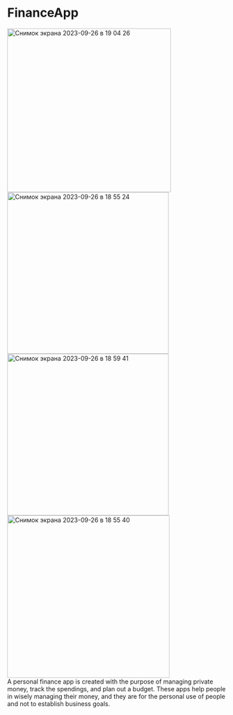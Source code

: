 # FinanceApp
<img width="376" alt="Снимок экрана 2023-09-26 в 19 04 26" src="https://github.com/IlyaGoryaev/FinanceApp/assets/129415721/9091633a-5260-4fc3-9a3f-835cc24ec93c">
<img width="371" alt="Снимок экрана 2023-09-26 в 18 55 24" src="https://github.com/IlyaGoryaev/FinanceApp/assets/129415721/a6dcc014-7298-448c-81e1-3c4ced552e9b">
<img width="371" alt="Снимок экрана 2023-09-26 в 18 59 41" src="https://github.com/IlyaGoryaev/FinanceApp/assets/129415721/cf332e46-ba99-4dd4-8ae3-d18b357e48bd">
<img width="373" alt="Снимок экрана 2023-09-26 в 18 55 40" src="https://github.com/IlyaGoryaev/FinanceApp/assets/129415721/bdda7ec9-c68f-4b0f-acea-9ddbcb5362a4">
<br>
A personal finance app is created with the purpose of managing private money, track the spendings, and plan out a budget. These apps help people in wisely managing their money, and they are for the personal use of people and not to establish business goals.
